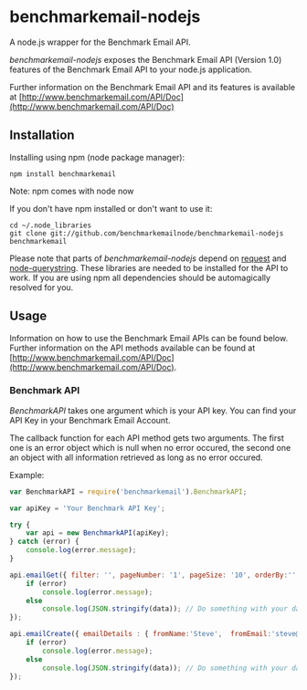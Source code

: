 # benchmarkemail-nodejs

A node.js wrapper for the Benchmark Email API.

_benchmarkemail-nodejs_ exposes the Benchmark Email API (Version 1.0) features of the Benchmark Email API to your node.js application.
 
Further information on the Benchmark Email API and its features is available at [http://www.benchmarkemail.com/API/Doc](http://www.benchmarkemail.com/API/Doc)

## Installation

Installing using npm (node package manager):

    npm install benchmarkemail

Note: npm comes with node now
    
If you don't have npm installed or don't want to use it:

    cd ~/.node_libraries
    git clone git://github.com/benchmarkemailnode/benchmarkemail-nodejs benchmarkemail

Please note that parts of _benchmarkemail-nodejs_ depend on [request](http://github.com/mikeal/request) and [node-querystring](http://github.com/visionmedia/node-querystring). These libraries are needed to be installed for the API to work. If you are using npm all dependencies should be automagically resolved for you.

## Usage

Information on how to use the Benchmark Email APIs can be found below. Further information on the API methods available can be found at [http://www.benchmarkemail.com/API/Doc](http://www.benchmarkemail.com/API/Doc). 

### Benchmark API

_BenchmarkAPI_ takes one argument which is your API key. You can find your API Key in your Benchmark Email Account. 
 
The callback function for each API method gets two arguments. The first one is an error object which is null when no error occured, the second one an object with all information retrieved as long as no error occured.

Example:

```javascript
var BenchmarkAPI = require('benchmarkemail').BenchmarkAPI;

var apiKey = 'Your Benchmark API Key';

try { 
    var api = new BenchmarkAPI(apiKey);
} catch (error) {
    console.log(error.message);
}

api.emailGet({ filter: '', pageNumber: '1', pageSize: '10', orderBy:'', sortOrder:'' }, function (error, data) {
    if (error)
        console.log(error.message);
    else
        console.log(JSON.stringify(data)); // Do something with your data
});

api.emailCreate({ emailDetails : { fromName:'Steve',  fromEmail:'steve@example.com', emailName:'New Email', replyEmail:'steve@example.com', subject:'New Email Subject', templateContent:'Hello, <br> Welcome!', toListID:'/* LIST ID */' } }, function (error, data) {
    if (error)
        console.log(error.message);
    else
        console.log(JSON.stringify(data)); // Do something with your data!
});
```